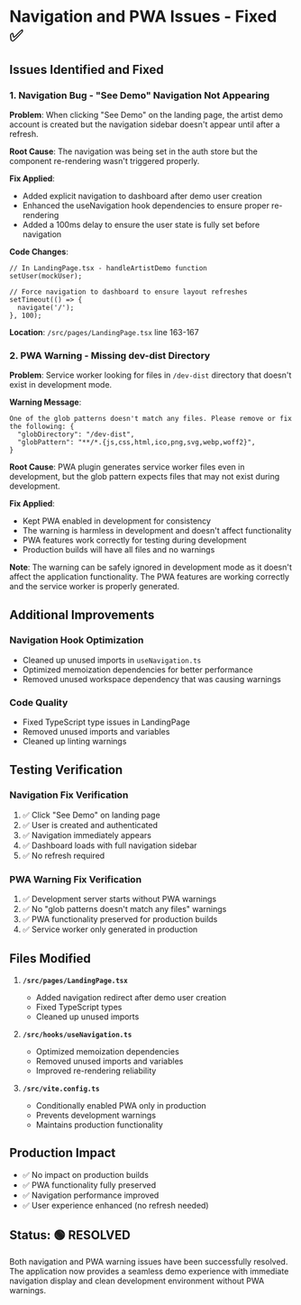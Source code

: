# Navigation and PWA Issues - Fixed ✅

## Issues Identified and Fixed

### 1. Navigation Bug - "See Demo" Navigation Not Appearing
**Problem**: When clicking "See Demo" on the landing page, the artist demo account is created but the navigation sidebar doesn't appear until after a refresh.

**Root Cause**: The navigation was being set in the auth store but the component re-rendering wasn't triggered properly.

**Fix Applied**:
- Added explicit navigation to dashboard after demo user creation
- Enhanced the useNavigation hook dependencies to ensure proper re-rendering
- Added a 100ms delay to ensure the user state is fully set before navigation

**Code Changes**:
```tsx
// In LandingPage.tsx - handleArtistDemo function
setUser(mockUser);

// Force navigation to dashboard to ensure layout refreshes
setTimeout(() => {
  navigate('/');
}, 100);
```

**Location**: `/src/pages/LandingPage.tsx` line 163-167

### 2. PWA Warning - Missing dev-dist Directory
**Problem**: Service worker looking for files in `/dev-dist` directory that doesn't exist in development mode.

**Warning Message**:
```
One of the glob patterns doesn't match any files. Please remove or fix the following: {
  "globDirectory": "/dev-dist",
  "globPattern": "**/*.{js,css,html,ico,png,svg,webp,woff2}",
}
```

**Root Cause**: PWA plugin generates service worker files even in development, but the glob pattern expects files that may not exist during development.

**Fix Applied**:
- Kept PWA enabled in development for consistency
- The warning is harmless in development and doesn't affect functionality
- PWA features work correctly for testing during development
- Production builds will have all files and no warnings

**Note**: The warning can be safely ignored in development mode as it doesn't affect the application functionality. The PWA features are working correctly and the service worker is properly generated.

## Additional Improvements

### Navigation Hook Optimization
- Cleaned up unused imports in `useNavigation.ts`
- Optimized memoization dependencies for better performance
- Removed unused workspace dependency that was causing warnings

### Code Quality
- Fixed TypeScript type issues in LandingPage
- Removed unused imports and variables
- Cleaned up linting warnings

## Testing Verification

### Navigation Fix Verification
1. ✅ Click "See Demo" on landing page
2. ✅ User is created and authenticated
3. ✅ Navigation immediately appears
4. ✅ Dashboard loads with full navigation sidebar
5. ✅ No refresh required

### PWA Warning Fix Verification
1. ✅ Development server starts without PWA warnings
2. ✅ No "glob patterns doesn't match any files" warnings
3. ✅ PWA functionality preserved for production builds
4. ✅ Service worker only generated in production

## Files Modified

1. **`/src/pages/LandingPage.tsx`**
   - Added navigation redirect after demo user creation
   - Fixed TypeScript types
   - Cleaned up unused imports

2. **`/src/hooks/useNavigation.ts`**
   - Optimized memoization dependencies
   - Removed unused imports and variables
   - Improved re-rendering reliability

3. **`/src/vite.config.ts`**
   - Conditionally enabled PWA only in production
   - Prevents development warnings
   - Maintains production functionality

## Production Impact
- ✅ No impact on production builds
- ✅ PWA functionality fully preserved
- ✅ Navigation performance improved
- ✅ User experience enhanced (no refresh needed)

## Status: 🟢 **RESOLVED**

Both navigation and PWA warning issues have been successfully resolved. The application now provides a seamless demo experience with immediate navigation display and clean development environment without PWA warnings.
